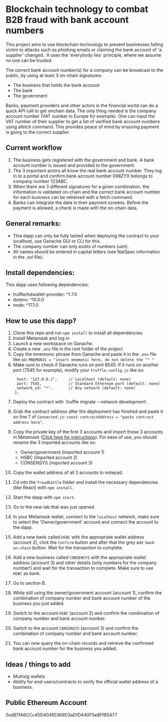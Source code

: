 # Blockchain technology to combat B2B fraud with bank account numbers

This project aims to use blockchain technology to prevent businesses falling victim to attacks such as phishing emails or claiming the bank account of 'a supplier' changed..
It uses the 'everybody lies' principle, where we assume no one can be trusted.

The correct bank account number(s) for a company can be broadcast to the public, by using at least 3 on-chain signatures:
 - The business that holds the bank account
 - The bank
 - The government

Banks, payment providers and other actors in the financial world can do a quick API call to get onchain data. The only thing needed is the company account number (VAT number in Europe for example). One can input the VAT number of their supplier to get a list of verified bank account numbers using afetch command. This provides peace of mind by ensuring payment is going to the correct supplier.

## Current workflow

1. The business gets registered with the government and bank. A bank account number is issued and provided to the government.
2. The 3 important actors all know the real bank account number. They log in to a portal and confirm bank account number 098ZYX belongs to company number 123ABC.
3. When there are 3 different signatures for a given combination, the information is validated on-chain and the correct bank account number for each business can be retreived with a fetch command.
4. Banks can integrate the data in their payment screens. Before the payment is allowed, a check is made with the on-chain data.

## General remarks:
- This dapp can only be fully tested when deploying the contract to your localhost, use Ganache GUI or CLI for this.
- The company number can only exists of numbers (uint).
- All names should be entered in capital letters (see NatSpec information in the .sol file).

## Install dependencies:
This dapp uses following dependencies:
- truffle/hdwallet-provider: ^1.7.0
- dotenv: ^10.0.0
- node: ^17.1.0

## How to use this dapp?

1.  Clone this repo and run `npm install` to install all dependencies.
2.  Install Metamask and log in
3.  Launch a new workspace on Ganache.
4.  Create a new `.env` file in the root folder of the project.
5.  Copy the mnemonic phrase from Ganache and paste it in the `.env` file like so:
`MNEMONIC = "insert mnemonic here, do not delete the "" "`
6.  Make sure to check if Ganache runs on port 8545. If it runs on another port (7545 for example), modify your `truffle-config.js` like so:
```development: {
     host: "127.0.0.1",     // Localhost (default: none)
     port: 7545,            // Standard Ethereum port (default: none)
     network_id: "*",       // Any network (default: none)
    },
```
7. Deploy the contract with ´truffle migrate --network development´.
8. Grab the contract address after the deployment has finished and paste it on line 7 of `Connected.js`: `const contractAddress = "paste contract address here"`.
9.  Copy the private key of the first 3 accounts and import these 3 accounts in Metamask ([Click here for instructions](https://metamask.zendesk.com/hc/en-us/articles/360015489331-How-to-import-an-Account)). For ease of use, you should rename the 3 imported accounts like so:
    -  Owner/government (imported account 1)
    -  HSBC (imported account 2)
    -  CONSENSYS (imported account 3)

10. Copy the wallet address of all 3 accounts to notepad.
11. Cd into the `fraudbattle` folder and install the necessary dependencies (like React) with `npm install`. 
12. Start the dapp with `npm start`.
13. Go to the new tab that was just opened.
14. In your Metamask wallet, connect to the `localhost` network, make sure to select the 'Owner/government' account and connect the account to the dapp.
15. Add a new bank called `HSBC` with the appropriate wallet address (account 2), click the `Confirm` button and after that the grey `Add bank on-chain` button. Wait for the transaction to complete.
16. Add a new business called `CONSENSYS` with the appropriate wallet address (account 3) and other details (only numbers for the company number!) and wait for the transaction to complete. Make sure to use `HSBC` as bank.
17. Go to section B.
18. While still using the owner/government account (account 1), confirm the combination of company number and bank account number of the business you just added.
19. Switch to the account `HSBC` (account 2) and confirm the combination of company number and bank account number.
20. Switch to the account `CONSENSYS` (account 3) and confirm the combination of company number and bank account number.
21. You can now query the on-chain records and retreive the confirmed bank account number for the business you added.


## Ideas / things to add

 - Multisig wallets
 - Ability for end-users/contracts to verify the official wallet address of a business.

## Public Ethereum Account
0xd97fA6CCc45D404fD369D3aDfD440F5e8Ff85477
